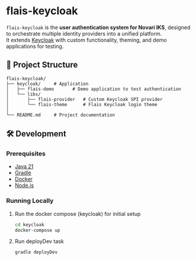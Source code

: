 # flais-keycloak

`flais-keycloak` is the **user authentication system for Novari IKS**, designed to orchestrate multiple identity providers into a unified platform.  
It extends [Keycloak](https://www.keycloak.org/) with custom functionality, theming, and demo applications for testing.

## 📂 Project Structure

```
flais-keycloak/
├── keycloak/     # Application
│   ├── flais-demo       # Demo application to test authentication
│   └── libs/
│       ├── flais-provider   # Custom Keycloak SPI provider
│       └── flais-theme      # Flais Keycloak login theme
│
└── README.md     # Project documentation
```

## 🛠️ Development

### Prerequisites

- [Java 21](https://www.java.com/)
- [Gradle](https://gradle.org/)
- [Docker](https://www.docker.com/)
- [Node.js](https://nodejs.org/)

### Running Locally

1. Run the docker compose (keycloak) for initial setup

   ```bash
   cd keycloak
   docker-compose up
   ```

2. Run deployDev task
   ```bash
   gradle deployDev
   ```
